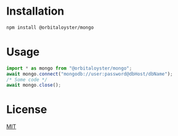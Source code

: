 # Installation
```bash
npm install @orbitaloyster/mongo
```

# Usage
```ts
import * as mongo from "@orbitaloyster/mongo";
await mongo.connect("mongodb://user:password@dbHost/dbName");
/* Some code */
await mongo.close();
```

# License
[MIT](LICENSE)
